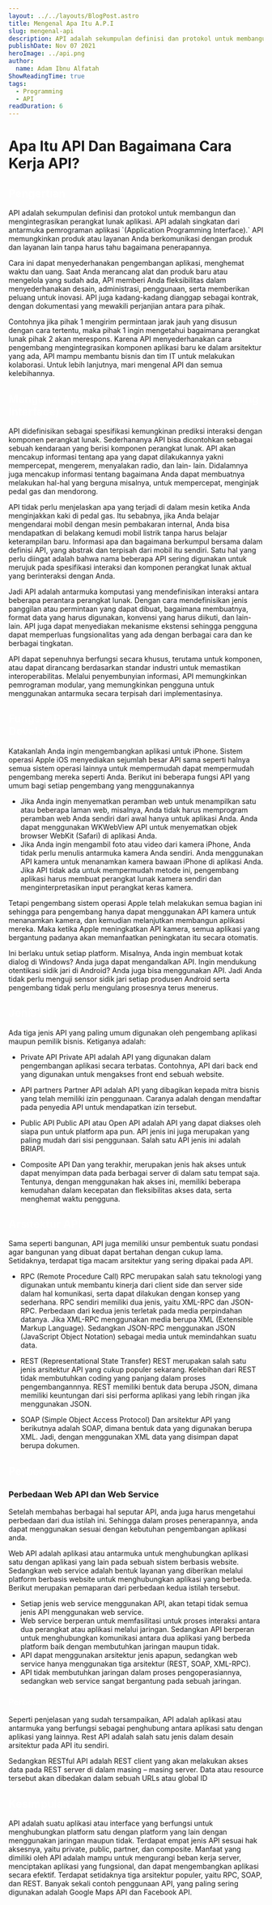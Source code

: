 ```yaml
---
layout: ../../layouts/BlogPost.astro
title: Mengenal Apa Itu A.P.I
slug: mengenal-api
description: API adalah sekumpulan definisi dan protokol untuk membangun dan mengintegrasikan perangkat lunak aplikasi. API adalah singkatan dari antarmuka pemrograman aplikasi (Application Programming Interface). 
publishDate: Nov 07 2021
heroImage: ../api.png
author:
  name: Adam Ibnu Alfatah
ShowReadingTime: true
tags:
  - Programming
  - API
readDuration: 6
---
```


# <span class="text-white">Apa Itu API Dan Bagaimana Cara Kerja API?</span>

<h2 style="color:white;"> Pengertian </h2>
API adalah sekumpulan definisi dan protokol untuk membangun dan mengintegrasikan perangkat lunak aplikasi. API adalah singkatan dari antarmuka pemrograman aplikasi `(Application Programming Interface).` API memungkinkan produk atau layanan Anda berkomunikasi dengan produk dan layanan lain tanpa harus tahu bagaimana penerapannya.

Cara ini dapat menyederhanakan pengembangan aplikasi, menghemat waktu dan uang. Saat Anda merancang alat dan produk baru atau mengelola yang sudah ada, API memberi Anda fleksibilitas dalam menyederhanakan desain, administrasi, penggunaan, serta memberikan peluang untuk inovasi. API juga kadang-kadang dianggap sebagai kontrak, dengan dokumentasi yang mewakili perjanjian antara para pihak.

Contohnya jika pihak 1 mengirim permintaan jarak jauh yang disusun dengan cara tertentu, maka pihak 1 ingin mengetahui bagaimana perangkat lunak pihak 2 akan merespons. Karena API menyederhanakan cara pengembang mengintegrasikan komponen aplikasi baru ke dalam arsitektur yang ada, API mampu membantu bisnis dan tim IT untuk melakukan kolaborasi. Untuk lebih lanjutnya, mari mengenal API dan semua kelebihannya.

<h2 style="color:white;"> Mengenal Apa Itu API (Application Programming Interface) </h2>
API didefinisikan sebagai spesifikasi kemungkinan prediksi interaksi dengan komponen perangkat lunak. Sederhananya API bisa dicontohkan sebagai sebuah kendaraan yang berisi komponen perangkat lunak. API akan mencakup informasi tentang apa yang dapat dilakukannya yakni mempercepat, mengerem, menyalakan radio, dan lain- lain. Didalamnya juga mencakup informasi tentang bagaimana Anda dapat membuatnya melakukan hal-hal yang berguna misalnya, untuk mempercepat, menginjak pedal gas dan mendorong.

API tidak perlu menjelaskan apa yang terjadi di dalam mesin ketika Anda menginjakkan kaki di pedal gas. Itu sebabnya, jika Anda belajar mengendarai mobil dengan mesin pembakaran internal, Anda bisa mendapatkan di belakang kemudi mobil listrik tanpa harus belajar keterampilan baru. Informasi apa dan bagaimana berkumpul bersama dalam definisi API, yang abstrak dan terpisah dari mobil itu sendiri. Satu hal yang perlu diingat adalah bahwa nama beberapa API sering digunakan untuk merujuk pada spesifikasi interaksi dan komponen perangkat lunak aktual yang berinteraksi dengan Anda.

Jadi API adalah antarmuka komputasi yang mendefinisikan interaksi antara beberapa perantara perangkat lunak. Dengan cara mendefinisikan jenis panggilan atau permintaan yang dapat dibuat, bagaimana membuatnya, format data yang harus digunakan, konvensi yang harus diikuti, dan lain- lain. API juga dapat menyediakan mekanisme ekstensi sehingga pengguna dapat memperluas fungsionalitas yang ada dengan berbagai cara dan ke berbagai tingkatan.

API dapat sepenuhnya berfungsi secara khusus, terutama untuk komponen, atau dapat dirancang berdasarkan standar industri untuk memastikan interoperabilitas. Melalui penyembunyian informasi, API memungkinkan pemrograman modular, yang memungkinkan pengguna untuk menggunakan antarmuka secara terpisah dari implementasinya.

<h2 style="color:white;"> Fungsi API bagi Para Pengembang atau Developer </h2>
Katakanlah Anda ingin mengembangkan aplikasi untuk iPhone. Sistem operasi Apple iOS menyediakan sejumlah besar API sama seperti halnya semua sistem operasi lainnya untuk mempermudah dapat mempermudah pengembang mereka seperti Anda. Berikut ini beberapa fungsi API yang umum bagi setiap pengembang yang menggunakannya

* Jika Anda ingin menyematkan peramban web untuk menampilkan satu atau beberapa laman web, misalnya, Anda tidak harus memprogram peramban web Anda sendiri dari awal hanya untuk aplikasi Anda. Anda dapat menggunakan WKWebView API untuk menyematkan objek browser WebKit (Safari) di aplikasi Anda.
* Jika Anda ingin mengambil foto atau video dari kamera iPhone, Anda tidak perlu menulis antarmuka kamera Anda sendiri. Anda menggunakan API kamera untuk menanamkan kamera bawaan iPhone di aplikasi Anda. Jika API tidak ada untuk mempermudah metode ini, pengembang aplikasi harus membuat perangkat lunak kamera sendiri dan menginterpretasikan input perangkat keras kamera.

Tetapi pengembang sistem operasi Apple telah melakukan semua bagian ini sehingga para pengembang hanya dapat menggunakan API kamera untuk menanamkan kamera, dan kemudian melanjutkan membangun aplikasi mereka. Maka ketika Apple meningkatkan API kamera, semua aplikasi yang bergantung padanya akan memanfaatkan peningkatan itu secara otomatis.

Ini berlaku untuk setiap platform. Misalnya, Anda ingin membuat kotak dialog di Windows? Anda juga dapat mengandalkan API. Ingin mendukung otentikasi sidik jari di Android? Anda juga bisa menggunakan API. Jadi Anda tidak perlu menguji sensor sidik jari setiap produsen Android serta pengembang tidak perlu mengulang prosesnya terus menerus.

<h2 style="color:white;"> Jenis API </h2>
Ada tiga jenis API yang paling umum digunakan oleh pengembang aplikasi maupun pemilik bisnis. Ketiganya adalah:

* Private API
  Private API adalah API yang digunakan dalam pengembangan aplikasi secara terbatas. Contohnya, API dari back end yang digunakan untuk mengakses front end sebuah website.

* API partners
  Partner API adalah API yang dibagikan kepada mitra bisnis yang telah memiliki izin penggunaan. Caranya adalah dengan mendaftar pada penyedia API untuk mendapatkan izin tersebut.

* Public API
  Public API atau Open API adalah API yang dapat diakses oleh siapa pun untuk platform apa pun. API jenis ini juga merupakan yang paling mudah dari sisi penggunaan. Salah satu API jenis ini adalah BRIAPI.

* Composite API
  Dan yang terakhir, merupakan jenis hak akses untuk dapat menyimpan data pada berbagai server di dalam satu tempat saja. Tentunya, dengan menggunakan hak akses ini, memiliki beberapa kemudahan dalam kecepatan dan fleksibilitas akses data, serta menghemat waktu pengguna.

<h2 style="color:white;"> Arsitektur API </h2>
Sama seperti bangunan, API juga memiliki unsur pembentuk suatu pondasi agar bangunan yang dibuat dapat bertahan dengan cukup lama. Setidaknya, terdapat tiga macam arsitektur yang sering dipakai pada API.

* RPC (Remote Procedure Call)
  RPC merupakan salah satu teknologi yang digunakan untuk membantu kinerja dari client side dan server side dalam hal komunikasi, serta dapat dilakukan dengan konsep yang sederhana.
  RPC sendiri memiliki dua jenis, yaitu XML-RPC dan JSON-RPC. Perbedaan dari kedua jenis terletak pada media perpindahan datanya. Jika XML-RPC menggunakan media berupa XML (Extensible Markup Language). Sedangkan JSON-RPC menggunakan JSON (JavaScript Object Notation) sebagai media untuk memindahkan suatu data.

* REST (Representational State Transfer)
  REST merupakan salah satu jenis arsitektur API yang cukup populer sekarang. Kelebihan dari REST tidak membutuhkan coding yang panjang dalam proses pengembangannnya. REST memiliki bentuk data berupa JSON, dimana memiliki keuntungan dari sisi performa aplikasi yang lebih ringan jika menggunakan JSON.

* SOAP (Simple Object Access Protocol)
  Dan arsitektur API yang berikutnya adalah SOAP, dimana bentuk data yang digunakan berupa XML. Jadi, dengan menggunakan XML data yang disimpan dapat berupa dokumen.

<h2 style="color:white;"> Perbedaan </h2>

<h3> Perbedaan Web API dan Web Service </h3>
Setelah membahas berbagai hal seputar API, anda juga harus mengetahui perbedaan dari dua istilah ini. Sehingga dalam proses penerapannya, anda dapat menggunakan sesuai dengan kebutuhan pengembangan aplikasi anda.

Web API adalah aplikasi atau antarmuka untuk menghubungkan aplikasi satu dengan aplikasi yang lain pada sebuah sistem berbasis website. Sedangkan web service adalah bentuk layanan yang diberikan melalui platform berbasis website untuk menghubungkan aplikasi yang berbeda. Berikut merupakan pemaparan dari perbedaan kedua istilah tersebut.

* Setiap jenis web service menggunakan API, akan tetapi tidak semua jenis API menggunakan web service.
* Web service berperan untuk memfasilitasi untuk proses interaksi antara dua perangkat atau aplikasi melalui jaringan. Sedangkan API berperan untuk menghubungkan komunikasi antara dua aplikasi yang berbeda platform baik dengan membutuhkan jaringan maupun tidak.
* API dapat menggunakan arsitektur jenis apapun, sedangkan web service hanya menggunakan tiga arsitektur (REST, SOAP, XML-RPC).
* API tidak membutuhkan jaringan dalam proses pengoperasiannya, sedangkan web service sangat bergantung pada sebuah jaringan.

<h3 style="color:white;"> Perbedaan API, Rest API, dan RESTful API </h3>
Seperti penjelasan yang sudah tersampaikan, API adalah aplikasi atau antarmuka yang berfungsi sebagai penghubung antara aplikasi satu dengan aplikasi yang lainnya. Rest API adalah salah satu jenis dalam desain arsitektur pada API itu sendiri.

Sedangkan RESTful API adalah REST client yang akan melakukan akses data pada REST server di dalam masing – masing server. Data atau resource tersebut akan dibedakan dalam sebuah URLs atau global ID

<h2 style="color:white;"> Kesimpulan </h2>
API adalah suatu aplikasi atau interface yang berfungsi untuk menghubungkan platform satu dengan platform yang lain dengan menggunakan jaringan maupun tidak. Terdapat empat jenis API sesuai hak aksesnya, yaitu private, public, partner, dan composite.
Manfaat yang dimiliki oleh API adalah mampu untuk mengurangi beban kerja server, menciptakan aplikasi yang fungsional, dan dapat mengembangkan aplikasi secara efektif.
Terdapat setidaknya tiga arsitektur populer, yaitu RPC, SOAP, dan REST. Banyak sekali contoh penggunaan API, yang paling sering digunakan adalah Google Maps API dan Facebook API.